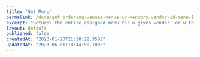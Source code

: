 ```yaml
---
title: "Get Menu"
permalink: /docs/get_ordering-venues-venue-id-vendors-vendor-id-menu-1
excerpt: "Returns the entire assigned menu for a given vendor, or with the 'since' query parameter, a delta including deleted and deactivated items."
layout: default
published: false
createdAt: "2023-01-20T21:20:22.350Z"
updatedAt: "2023-06-01T18:44:50.108Z"
---
```


